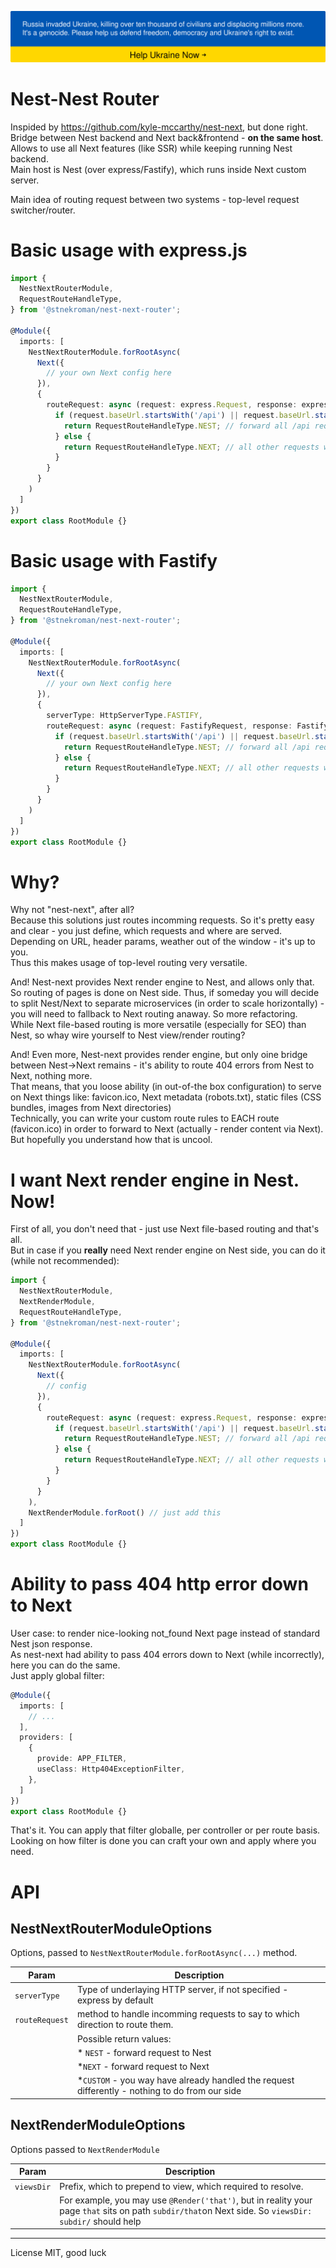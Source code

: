[![Stand With Ukraine](https://raw.githubusercontent.com/vshymanskyy/StandWithUkraine/main/banner2-direct.svg)](https://vshymanskyy.github.io/StandWithUkraine/)

# Nest-Nest Router

Inspided by https://github.com/kyle-mccarthy/nest-next, but done right.  
Bridge between Nest backend and Next back&frontend - **on the same host**.  
Allows to use all Next features (like SSR) while keeping running Nest backend.  
Main host is Nest (over express/Fastify), which runs inside Next custom server.

Main idea of routing request between two systems - top-level request switcher/router.

# Basic usage with express.js

```TypeScript
import {
  NestNextRouterModule,
  RequestRouteHandleType,
} from '@stnekroman/nest-next-router';

@Module({
  imports: [
    NestNextRouterModule.forRootAsync(
      Next({
        // your own Next config here
      }),
      {
        routeRequest: async (request: express.Request, response: express.Response): Promise<RequestRouteHandleType> => {
          if (request.baseUrl.startsWith('/api') || request.baseUrl.startsWith('/v1/api')) {
            return RequestRouteHandleType.NEST; // forward all /api requests to Nest backend
          } else {
            return RequestRouteHandleType.NEXT; // all other requests will go to Next
          }
        }
      }
    )
  ]
})
export class RootModule {}
```

# Basic usage with Fastify

```TypeScript
import {
  NestNextRouterModule,
  RequestRouteHandleType,
} from '@stnekroman/nest-next-router';

@Module({
  imports: [
    NestNextRouterModule.forRootAsync(
      Next({
        // your own Next config here
      }),
      {
        serverType: HttpServerType.FASTIFY,
        routeRequest: async (request: FastifyRequest, response: FastifyReply): Promise<RequestRouteHandleType> => {
          if (request.baseUrl.startsWith('/api') || request.baseUrl.startsWith('/v1/api')) {
            return RequestRouteHandleType.NEST; // forward all /api requests to Nest backend
          } else {
            return RequestRouteHandleType.NEXT; // all other requests will go to Next
          }
        }
      }
    )
  ]
})
export class RootModule {}
```

# Why?

Why not "nest-next", after all?  
Because this solutions just routes incomming requests. So it's pretty easy and clear - you just define, which requests and where are served.  
Depending on URL, header params, weather out of the window - it's up to you.  
Thus this makes usage of top-level routing very versatile.

And! Nest-next provides Next render engine to Nest, and allows only that.  
So routing of pages is done on Nest side. Thus, if someday you will decide to split Nest/Next to separate microservices (in order to scale horizontally) - you will need to fallback to Next routing anaway. So more refactoring.  
While Next file-based routing is more versatile (especially for SEO) than Nest, so whay wire yourself to Nest view/render routing?

And! Even more, Nest-next provides render engine, but only oine bridge between Nest->Next remains - it's ability to route 404 errors from Nest to Next, nothing more.  
That means, that you loose ability (in out-of-the box configuration) to serve on Next things like: favicon.ico, Next metadata (robots.txt), static files (CSS bundles, images from Next directories)  
Technically, you can write your custom route rules to EACH route (favicon.ico) in order to forward to Next (actually - render content via Next). But hopefully you understand how that is uncool.

# I want Next render engine in Nest. Now!

First of all, you don't need that - just use Next file-based routing and that's all.  
But in case if you **really** need Next render engine on Nest side, you can do it (while not recommended):

```TypeScript
import {
  NestNextRouterModule,
  NextRenderModule,
  RequestRouteHandleType,
} from '@stnekroman/nest-next-router';

@Module({
  imports: [
    NestNextRouterModule.forRootAsync(
      Next({
        // config
      }),
      {
        routeRequest: async (request: express.Request, response: express.Response): Promise<RequestRouteHandleType> => {
          if (request.baseUrl.startsWith('/api') || request.baseUrl.startsWith('/v1/api')) {
            return RequestRouteHandleType.NEST; // forward all /api requests to Nest backend
          } else {
            return RequestRouteHandleType.NEXT; // all other requests will go to Next
          }
        }
      }
    ),
    NextRenderModule.forRoot() // just add this
  ]
})
export class RootModule {}
```

# Ability to pass 404 http error down to Next

User case: to render nice-looking not_found Next page instead of standard Nest json response.  
As nest-next had ability to pass 404 errors down to Next (while incorrectly), here you can do the same.  
Just apply global filter:

```TypeScript
@Module({
  imports: [
    // ...
  ],
  providers: [
    {
      provide: APP_FILTER,
      useClass: Http404ExceptionFilter,
    },
  ]
})
export class RootModule {}
```

That's it. You can apply that filter globalle, per controller or per route basis.  
Looking on how filter is done you can craft your own and apply where you need.

# API

## NestNextRouterModuleOptions

Options, passed to `NestNextRouterModule.forRootAsync(...)` method.

| Param          | Description                                                                                     |
| -------------- | ----------------------------------------------------------------------------------------------- |
| `serverType`   | Type of underlaying HTTP server, if not specified - express by default                          |
| `routeRequest` | method to handle incomming requests to say to which direction to route them.                    |
|                | Possible return values:                                                                         |
|                | \* `NEST` - forward request to Nest                                                             |
|                | \*`NEXT` - forward request to Next                                                              |
|                | \*`CUSTOM` - you way have already handled the request differently - nothing to do from our side |

## NextRenderModuleOptions

Options passed to `NextRenderModule`

| Param      | Description                                                                                                                                            |
| ---------- | ------------------------------------------------------------------------------------------------------------------------------------------------------ |
| `viewsDir` | Prefix, which to prepend to view, which required to resolve.                                                                                           |
|            | For example, you may use `@Render('that')`, but in reality your page `that` sits on path `subdir/that`on Next side. So `viewsDir: subdir/` should help |

---

License MIT, good luck
